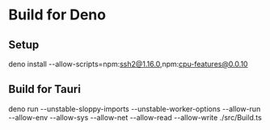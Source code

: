 # Build for Deno

## Setup 

deno install --allow-scripts=npm:ssh2@1.16.0,npm:cpu-features@0.0.10

## Build for Tauri 
deno run --unstable-sloppy-imports --unstable-worker-options  --allow-run --allow-env --allow-sys --allow-net --allow-read --allow-write ./src/Build.ts


